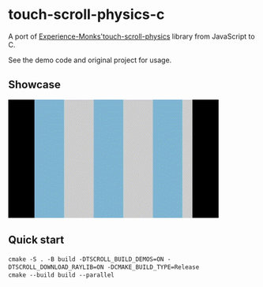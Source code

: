 # touch-scroll-physics-c

A port of [Experience-Monks'](https://github.com/Experience-Monks)[touch-scroll-physics](https://github.com/Experience-Monks/touch-scroll-physics)
library from JavaScript to C.

See the demo code and original project for usage.

## Showcase

![](misc/showcase.gif)

## Quick start

```console
cmake -S . -B build -DTSCROLL_BUILD_DEMOS=ON -DTSCROLL_DOWNLOAD_RAYLIB=ON -DCMAKE_BUILD_TYPE=Release
cmake --build build --parallel
```
